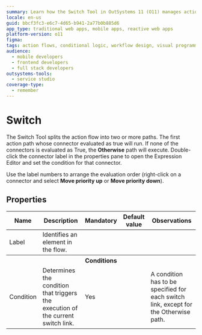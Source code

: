 ```yaml
---
summary: Learn how the Switch Tool in OutSystems 11 (O11) manages action flow paths based on evaluated conditions, including an "Otherwise" fallback.
locale: en-us
guid: bbcf3fc3-e6c7-4d65-b941-2a77b0b885d6
app_type: traditional web apps, mobile apps, reactive web apps
platform-version: o11
figma:
tags: action flows, conditional logic, workflow design, visual programming, outsystems development
audience:
  - mobile developers
  - frontend developers
  - full stack developers
outsystems-tools:
  - service studio
coverage-type:
  - remember
---
```


# Switch

The Switch Tool splits the action flow into two or more paths. The first action path whose connector evaluated as true will run. If none of the connectors is evaluated as True, the **Otherwise** path will execute. Double-click the connector label in the properties pane to open the Expression Editor and set the condition for that connector.

Use the label numbers to arrange the evaluation order (right-click on a connector and select **Move priority up** or **Move priority down**).

## Properties

<table markdown="1">
<thead>
<tr>
<th>Name</th>
<th>Description</th>
<th>Mandatory</th>
<th>Default value</th>
<th>Observations</th>
</tr>
</thead>
<tbody>
<tr>
<td title="Label">Label</td>
<td>Identifies an element in the flow.</td>
<td></td>
<td></td>
<td></td>
</tr>
<tr >
<th colspan="5">Conditions</th>
</tr>
<tr>
<td title="Condition">Condition</td>
<td>Determines the condition that triggers the execution of the current switch link.</td>
<td>Yes</td>
<td></td>
<td>A condition has to be specified for each switch link, except for the Otherwise path.</td>
</tr>
</tbody>
</table>
